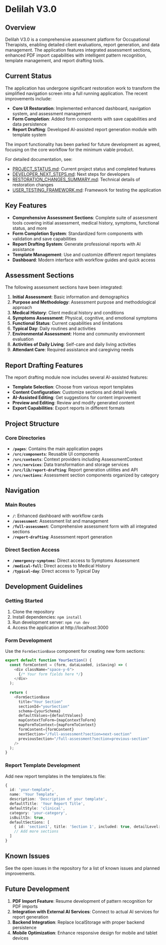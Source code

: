 # Delilah V3.0

## Overview

Delilah V3.0 is a comprehensive assessment platform for Occupational Therapists, enabling detailed client evaluations, report generation, and data management. The application features integrated assessment sections, enhanced PDF import capabilities with intelligent pattern recognition, template management, and report drafting tools.

## Current Status

The application has undergone significant restoration work to transform the simplified navigation screen into a full running application. The recent improvements include:

- **Core UI Restoration**: Implemented enhanced dashboard, navigation system, and assessment management
- **Form Completion**: Added form components with save capabilities and data persistence
- **Report Drafting**: Developed AI-assisted report generation module with template system

The import functionality has been parked for future development as agreed, focusing on the core workflow for the minimum viable product.

For detailed documentation, see:
- [PROJECT_STATUS.md](./PROJECT_STATUS.md): Current project status and completed features
- [DEVELOPER_NEXT_STEPS.md](./DEVELOPER_NEXT_STEPS.md): Next steps for developers
- [RESTORATION_CHANGES_SUMMARY.md](./RESTORATION_CHANGES_SUMMARY.md): Technical details of restoration changes
- [USER_TESTING_FRAMEWORK.md](./USER_TESTING_FRAMEWORK.md): Framework for testing the application

## Key Features

- **Comprehensive Assessment Sections**: Complete suite of assessment tools covering initial assessment, medical history, symptoms, functional status, and more
- **Form Completion System**: Standardized form components with validation and save capabilities
- **Report Drafting System**: Generate professional reports with AI assistance
- **Template Management**: Use and customize different report templates
- **Dashboard**: Modern interface with workflow guides and quick access

## Assessment Sections

The following assessment sections have been integrated:

1. **Initial Assessment**: Basic information and demographics
2. **Purpose and Methodology**: Assessment purpose and methodological approach
3. **Medical History**: Client medical history and conditions
4. **Symptoms Assessment**: Physical, cognitive, and emotional symptoms
5. **Functional Status**: Current capabilities and limitations
6. **Typical Day**: Daily routines and activities
7. **Environmental Assessment**: Home and community environment evaluation
8. **Activities of Daily Living**: Self-care and daily living activities
9. **Attendant Care**: Required assistance and caregiving needs

## Report Drafting Features

The report drafting module now includes several AI-assisted features:

- **Template Selection**: Choose from various report templates
- **Content Configuration**: Customize sections and detail levels
- **AI-Assisted Editing**: Get suggestions for content improvement
- **Preview and Editing**: Review and modify generated content
- **Export Capabilities**: Export reports in different formats

## Project Structure

### Core Directories

- **`/pages`**: Contains the main application pages
- **`/src/components`**: Reusable UI components
- **`/src/contexts`**: Context providers including AssessmentContext
- **`/src/services`**: Data transformation and storage services
- **`/src/lib/report-drafting`**: Report generation utilities and API
- **`/src/sections`**: Assessment section components organized by category

## Navigation

### Main Routes

- **`/`**: Enhanced dashboard with workflow cards
- **`/assessment`**: Assessment list and management
- **`/full-assessment`**: Comprehensive assessment form with all integrated sections
- **`/report-drafting`**: Assessment report generation

### Direct Section Access

- **`/emergency-symptoms`**: Direct access to Symptoms Assessment
- **`/medical-full`**: Direct access to Medical History
- **`/typical-day`**: Direct access to Typical Day

## Development Guidelines

### Getting Started

1. Clone the repository
2. Install dependencies: `npm install`
3. Run development server: `npm run dev`
4. Access the application at http://localhost:3000

### Form Development

Use the `FormSectionBase` component for creating new form sections:

```typescript
export default function YourSection() {
  const formContent = (form, dataLoaded, isSaving) => (
    <div className="space-y-6">
      {/* Your form fields here */}
    </div>
  );
  
  return (
    <FormSectionBase
      title="Your Section"
      sectionId="yourSection"
      schema={yourSchema}
      defaultValues={defaultValues}
      mapContextToForm={mapContextToForm}
      mapFormToContext={mapFormToContext}
      formContent={formContent}
      nextSection="/full-assessment?section=next-section"
      previousSection="/full-assessment?section=previous-section"
    />
  );
}
```

### Report Template Development

Add new report templates in the templates.ts file:

```typescript
{
  id: 'your-template',
  name: 'Your Template',
  description: 'Description of your template',
  defaultTitle: 'Your Report Title',
  defaultStyle: 'clinical',
  category: 'your-category',
  isBuiltIn: true,
  defaultSections: [
    { id: 'section1', title: 'Section 1', included: true, detailLevel: 'standard' },
    // Add more sections
  ]
}
```

## Known Issues

See the open issues in the repository for a list of known issues and planned improvements.

## Future Development

1. **PDF Import Feature**: Resume development of pattern recognition for PDF imports
2. **Integration with External AI Services**: Connect to actual AI services for report generation
3. **Backend Integration**: Replace localStorage with proper backend persistence
4. **Mobile Optimization**: Enhance responsive design for mobile and tablet devices
